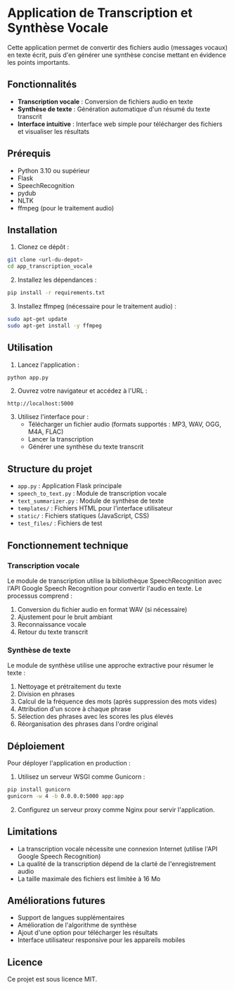 # Application de Transcription et Synthèse Vocale

Cette application permet de convertir des fichiers audio (messages vocaux) en texte écrit, puis d'en générer une synthèse concise mettant en évidence les points importants.

## Fonctionnalités

- **Transcription vocale** : Conversion de fichiers audio en texte
- **Synthèse de texte** : Génération automatique d'un résumé du texte transcrit
- **Interface intuitive** : Interface web simple pour télécharger des fichiers et visualiser les résultats

## Prérequis

- Python 3.10 ou supérieur
- Flask
- SpeechRecognition
- pydub
- NLTK
- ffmpeg (pour le traitement audio)

## Installation

1. Clonez ce dépôt :
```bash
git clone <url-du-depot>
cd app_transcription_vocale
```

2. Installez les dépendances :
```bash
pip install -r requirements.txt
```

3. Installez ffmpeg (nécessaire pour le traitement audio) :
```bash
sudo apt-get update
sudo apt-get install -y ffmpeg
```

## Utilisation

1. Lancez l'application :
```bash
python app.py
```

2. Ouvrez votre navigateur et accédez à l'URL :
```
http://localhost:5000
```

3. Utilisez l'interface pour :
   - Télécharger un fichier audio (formats supportés : MP3, WAV, OGG, M4A, FLAC)
   - Lancer la transcription
   - Générer une synthèse du texte transcrit

## Structure du projet

- `app.py` : Application Flask principale
- `speech_to_text.py` : Module de transcription vocale
- `text_summarizer.py` : Module de synthèse de texte
- `templates/` : Fichiers HTML pour l'interface utilisateur
- `static/` : Fichiers statiques (JavaScript, CSS)
- `test_files/` : Fichiers de test

## Fonctionnement technique

### Transcription vocale

Le module de transcription utilise la bibliothèque SpeechRecognition avec l'API Google Speech Recognition pour convertir l'audio en texte. Le processus comprend :

1. Conversion du fichier audio en format WAV (si nécessaire)
2. Ajustement pour le bruit ambiant
3. Reconnaissance vocale
4. Retour du texte transcrit

### Synthèse de texte

Le module de synthèse utilise une approche extractive pour résumer le texte :

1. Nettoyage et prétraitement du texte
2. Division en phrases
3. Calcul de la fréquence des mots (après suppression des mots vides)
4. Attribution d'un score à chaque phrase
5. Sélection des phrases avec les scores les plus élevés
6. Réorganisation des phrases dans l'ordre original

## Déploiement

Pour déployer l'application en production :

1. Utilisez un serveur WSGI comme Gunicorn :
```bash
pip install gunicorn
gunicorn -w 4 -b 0.0.0.0:5000 app:app
```

2. Configurez un serveur proxy comme Nginx pour servir l'application.

## Limitations

- La transcription vocale nécessite une connexion Internet (utilise l'API Google Speech Recognition)
- La qualité de la transcription dépend de la clarté de l'enregistrement audio
- La taille maximale des fichiers est limitée à 16 Mo

## Améliorations futures

- Support de langues supplémentaires
- Amélioration de l'algorithme de synthèse
- Ajout d'une option pour télécharger les résultats
- Interface utilisateur responsive pour les appareils mobiles

## Licence

Ce projet est sous licence MIT.

